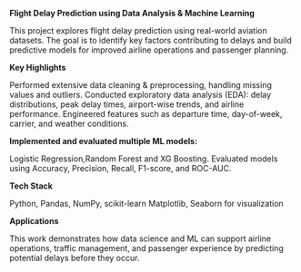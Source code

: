 **Flight Delay Prediction using Data Analysis & Machine Learning**

This project explores flight delay prediction using real-world aviation datasets. The goal is to identify key factors contributing to delays and build predictive models for improved airline operations and passenger planning.

**Key Highlights**

Performed extensive data cleaning & preprocessing, handling missing values and outliers.
Conducted exploratory data analysis (EDA): delay distributions, peak delay times, airport-wise trends, and airline performance.
Engineered features such as departure time, day-of-week, carrier, and weather conditions.

**Implemented and evaluated multiple ML models:**

Logistic Regression,Random Forest and XG Boosting. Evaluated models using Accuracy, Precision, Recall, F1-score, and ROC-AUC.

**Tech Stack**

Python, Pandas, NumPy, scikit-learn
Matplotlib, Seaborn for visualization

**Applications**

This work demonstrates how data science and ML can support airline operations, traffic management, and passenger experience by predicting potential delays before they occur.
